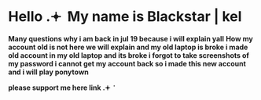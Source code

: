 # Hello .𖥔 ݁ My name is Blackstar | kel 
**Many questions why i am back in jul 19 because i will explain yall**
**How my account old is not here we will explain and my old laptop is broke i made old account in my old laptop and its broke i forgot to take screenshots of my password i cannot get my account back so i made this new account and i will play ponytown**


**please support me here link .𖥔 ݁**
